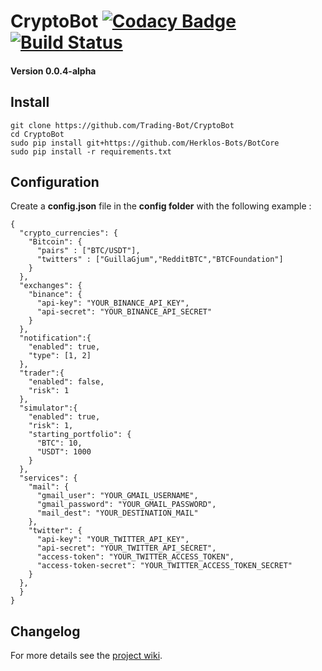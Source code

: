 # CryptoBot [![Codacy Badge](https://api.codacy.com/project/badge/Grade/c83a127c42ba4a389ca86a92fba7c53c)](https://www.codacy.com/app/paul.bouquet/CryptoBot?utm_source=github.com&amp;utm_medium=referral&amp;utm_content=Trading-Bot/CryptoBot&amp;utm_campaign=Badge_Grade) [![Build Status](https://api.travis-ci.org/Trading-Bot/CryptoBot.svg?branch=dev)](https://travis-ci.org/Trading-Bot/CryptoBot)
#### Version 0.0.4-alpha 
## Install
```
git clone https://github.com/Trading-Bot/CryptoBot
cd CryptoBot
sudo pip install git+https://github.com/Herklos-Bots/BotCore
sudo pip install -r requirements.txt
```

## Configuration
Create a **config.json** file in the **config folder** with the following example :
```
{
  "crypto_currencies": {
    "Bitcoin": {
      "pairs" : ["BTC/USDT"],
      "twitters" : ["GuillaGjum","RedditBTC","BTCFoundation"]
    }
  },
  "exchanges": {
    "binance": {
      "api-key": "YOUR_BINANCE_API_KEY",
      "api-secret": "YOUR_BINANCE_API_SECRET"
    }
  },
  "notification":{
    "enabled": true,
    "type": [1, 2]
  },
  "trader":{
    "enabled": false,
    "risk": 1
  },
  "simulator":{
    "enabled": true,
    "risk": 1,
    "starting_portfolio": {
      "BTC": 10,
      "USDT": 1000
    }
  },
  "services": {
    "mail": {
      "gmail_user": "YOUR_GMAIL_USERNAME",
      "gmail_password": "YOUR_GMAIL_PASSWORD",
      "mail_dest": "YOUR_DESTINATION_MAIL"
    },
    "twitter": {
      "api-key": "YOUR_TWITTER_API_KEY",
      "api-secret": "YOUR_TWITTER_API_SECRET",
      "access-token": "YOUR_TWITTER_ACCESS_TOKEN",
      "access-token-secret": "YOUR_TWITTER_ACCESS_TOKEN_SECRET"
    }
  },
  }
}
```
## Changelog

For more details see the [project wiki](https://github.com/Herklos-Bots/CryptoBot/wiki).
